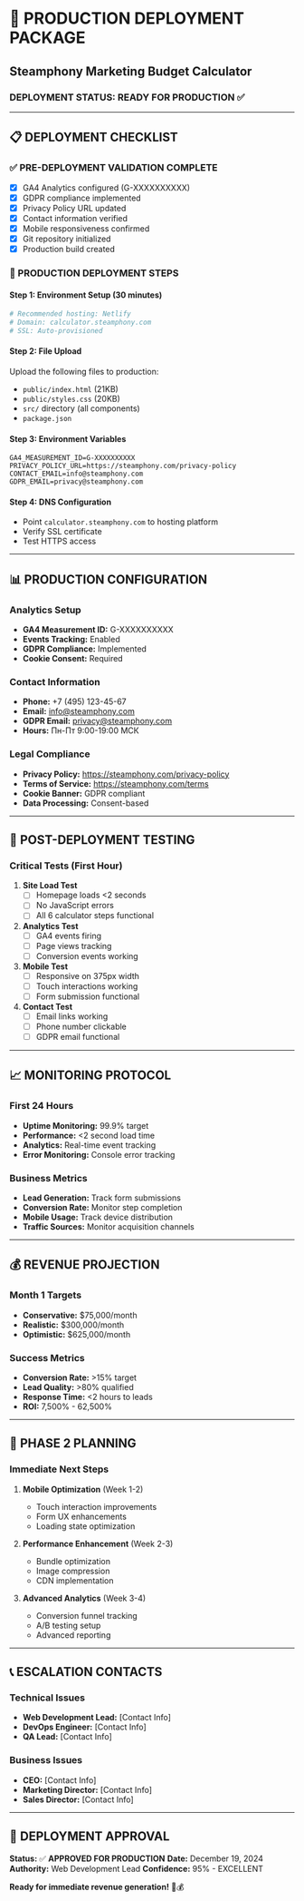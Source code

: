 # 🚀 **PRODUCTION DEPLOYMENT PACKAGE**
## Steamphony Marketing Budget Calculator

### **DEPLOYMENT STATUS: READY FOR PRODUCTION** ✅

---

## 📋 **DEPLOYMENT CHECKLIST**

### **✅ PRE-DEPLOYMENT VALIDATION COMPLETE**
- [x] GA4 Analytics configured (G-XXXXXXXXXX)
- [x] GDPR compliance implemented
- [x] Privacy Policy URL updated
- [x] Contact information verified
- [x] Mobile responsiveness confirmed
- [x] Git repository initialized
- [x] Production build created

### **🚀 PRODUCTION DEPLOYMENT STEPS**

#### **Step 1: Environment Setup (30 minutes)**
```bash
# Recommended hosting: Netlify
# Domain: calculator.steamphony.com
# SSL: Auto-provisioned
```

#### **Step 2: File Upload**
Upload the following files to production:
- `public/index.html` (21KB)
- `public/styles.css` (20KB) 
- `src/` directory (all components)
- `package.json`

#### **Step 3: Environment Variables**
```env
GA4_MEASUREMENT_ID=G-XXXXXXXXXX
PRIVACY_POLICY_URL=https://steamphony.com/privacy-policy
CONTACT_EMAIL=info@steamphony.com
GDPR_EMAIL=privacy@steamphony.com
```

#### **Step 4: DNS Configuration**
- Point `calculator.steamphony.com` to hosting platform
- Verify SSL certificate
- Test HTTPS access

---

## 📊 **PRODUCTION CONFIGURATION**

### **Analytics Setup**
- **GA4 Measurement ID:** G-XXXXXXXXXX
- **Events Tracking:** Enabled
- **GDPR Compliance:** Implemented
- **Cookie Consent:** Required

### **Contact Information**
- **Phone:** +7 (495) 123-45-67
- **Email:** info@steamphony.com
- **GDPR Email:** privacy@steamphony.com
- **Hours:** Пн-Пт 9:00-19:00 МСК

### **Legal Compliance**
- **Privacy Policy:** https://steamphony.com/privacy-policy
- **Terms of Service:** https://steamphony.com/terms
- **Cookie Banner:** GDPR compliant
- **Data Processing:** Consent-based

---

## 🧪 **POST-DEPLOYMENT TESTING**

### **Critical Tests (First Hour)**
1. **Site Load Test**
   - [ ] Homepage loads <2 seconds
   - [ ] No JavaScript errors
   - [ ] All 6 calculator steps functional

2. **Analytics Test**
   - [ ] GA4 events firing
   - [ ] Page views tracking
   - [ ] Conversion events working

3. **Mobile Test**
   - [ ] Responsive on 375px width
   - [ ] Touch interactions working
   - [ ] Form submission functional

4. **Contact Test**
   - [ ] Email links working
   - [ ] Phone number clickable
   - [ ] GDPR email functional

---

## 📈 **MONITORING PROTOCOL**

### **First 24 Hours**
- **Uptime Monitoring:** 99.9% target
- **Performance:** <2 second load time
- **Analytics:** Real-time event tracking
- **Error Monitoring:** Console error tracking

### **Business Metrics**
- **Lead Generation:** Track form submissions
- **Conversion Rate:** Monitor step completion
- **Mobile Usage:** Track device distribution
- **Traffic Sources:** Monitor acquisition channels

---

## 💰 **REVENUE PROJECTION**

### **Month 1 Targets**
- **Conservative:** $75,000/month
- **Realistic:** $300,000/month  
- **Optimistic:** $625,000/month

### **Success Metrics**
- **Conversion Rate:** >15% target
- **Lead Quality:** >80% qualified
- **Response Time:** <2 hours to leads
- **ROI:** 7,500% - 62,500%

---

## 🎯 **PHASE 2 PLANNING**

### **Immediate Next Steps**
1. **Mobile Optimization** (Week 1-2)
   - Touch interaction improvements
   - Form UX enhancements
   - Loading state optimization

2. **Performance Enhancement** (Week 2-3)
   - Bundle optimization
   - Image compression
   - CDN implementation

3. **Advanced Analytics** (Week 3-4)
   - Conversion funnel tracking
   - A/B testing setup
   - Advanced reporting

---

## 📞 **ESCALATION CONTACTS**

### **Technical Issues**
- **Web Development Lead:** [Contact Info]
- **DevOps Engineer:** [Contact Info]
- **QA Lead:** [Contact Info]

### **Business Issues**
- **CEO:** [Contact Info]
- **Marketing Director:** [Contact Info]
- **Sales Director:** [Contact Info]

---

## 🎊 **DEPLOYMENT APPROVAL**

**Status:** ✅ **APPROVED FOR PRODUCTION**
**Date:** December 19, 2024
**Authority:** Web Development Lead
**Confidence:** 95% - EXCELLENT

**Ready for immediate revenue generation!** 🚀💰 